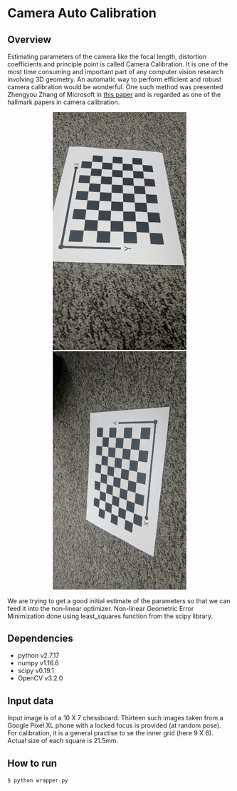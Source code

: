# Camera Auto Calibration

## Overview
Estimating parameters of the camera like the focal length, distortion coefficients and principle point is called Camera Calibration. It is one of the most time consuming and important part of any computer vision research involving 3D geometry. An automatic way to perform efficient and robust camera calibration would be wonderful. One such method was presented Zhengyou Zhang of Microsoft in [this paper](https://www.microsoft.com/en-us/research/wp-content/uploads/2016/02/tr98-71.pdf) and is regarded as one of the hallmark papers in camera calibration.<br>

<p align="center">
	<img src="https://github.com/varunasthana92/Camera_Auto_Calibation/blob/master/Calibration_Imgs/IMG_20170209_042612.jpg" width="300">
	<img src="https://github.com/varunasthana92/Camera_Auto_Calibation/blob/master/Calibration_Imgs/IMG_20170209_042630.jpg" width="300">
</p>

We are trying to get a good initial estimate of the parameters so that we can feed it into the non-linear optimizer. Non-linear Geometric Error Minimization done using least_squares function from the scipy library.

## Dependencies
* python v2.7.17
* numpy v1.16.6 
* scipy v0.19.1
* OpenCV v3.2.0

## Input data
Input image is of a 10 X 7 chessboard. Thirteen such images taken from a Google Pixel XL phone with a locked focus is provided (at random pose). For calibration, it is a general practise to se the inner grid (here 9 X 6).<br>
Actual size of each square is 21.5mm.

## How to run
```
$ python wrapper.py
```